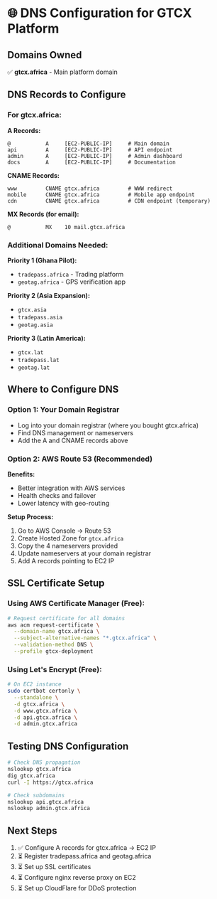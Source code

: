 # 🌐 DNS Configuration for GTCX Platform

## Domains Owned
✅ **gtcx.africa** - Main platform domain

## DNS Records to Configure

### For gtcx.africa:

**A Records:**
```
@           A     [EC2-PUBLIC-IP]     # Main domain
api         A     [EC2-PUBLIC-IP]     # API endpoint
admin       A     [EC2-PUBLIC-IP]     # Admin dashboard
docs        A     [EC2-PUBLIC-IP]     # Documentation
```

**CNAME Records:**
```
www         CNAME gtcx.africa         # WWW redirect
mobile      CNAME gtcx.africa         # Mobile app endpoint
cdn         CNAME gtcx.africa         # CDN endpoint (temporary)
```

**MX Records (for email):**
```
@           MX    10 mail.gtcx.africa
```

### Additional Domains Needed:

**Priority 1 (Ghana Pilot):**
- `tradepass.africa` - Trading platform
- `geotag.africa` - GPS verification app

**Priority 2 (Asia Expansion):**
- `gtcx.asia`
- `tradepass.asia`
- `geotag.asia`

**Priority 3 (Latin America):**
- `gtcx.lat`
- `tradepass.lat`
- `geotag.lat`

## Where to Configure DNS

### Option 1: Your Domain Registrar
- Log into your domain registrar (where you bought gtcx.africa)
- Find DNS management or nameservers
- Add the A and CNAME records above

### Option 2: AWS Route 53 (Recommended)
**Benefits:**
- Better integration with AWS services
- Health checks and failover
- Lower latency with geo-routing

**Setup Process:**
1. Go to AWS Console → Route 53
2. Create Hosted Zone for `gtcx.africa`
3. Copy the 4 nameservers provided
4. Update nameservers at your domain registrar
5. Add A records pointing to EC2 IP

## SSL Certificate Setup

### Using AWS Certificate Manager (Free):
```bash
# Request certificate for all domains
aws acm request-certificate \
  --domain-name gtcx.africa \
  --subject-alternative-names "*.gtcx.africa" \
  --validation-method DNS \
  --profile gtcx-deployment
```

### Using Let's Encrypt (Free):
```bash
# On EC2 instance
sudo certbot certonly \
  --standalone \
  -d gtcx.africa \
  -d www.gtcx.africa \
  -d api.gtcx.africa \
  -d admin.gtcx.africa
```

## Testing DNS Configuration

```bash
# Check DNS propagation
nslookup gtcx.africa
dig gtcx.africa
curl -I https://gtcx.africa

# Check subdomains
nslookup api.gtcx.africa
nslookup admin.gtcx.africa
```

## Next Steps

1. ✅ Configure A records for gtcx.africa → EC2 IP
2. ⏳ Register tradepass.africa and geotag.africa
3. ⏳ Set up SSL certificates
4. ⏳ Configure nginx reverse proxy on EC2
5. ⏳ Set up CloudFlare for DDoS protection